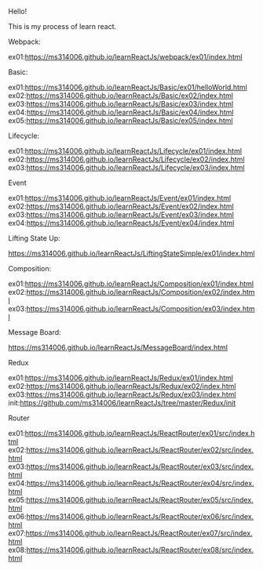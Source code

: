 Hello!

This is my process of learn react.

Webpack:

ex01:https://ms314006.github.io/learnReactJs/webpack/ex01/index.html

Basic:

ex01:https://ms314006.github.io/learnReactJs/Basic/ex01/helloWorld.html
ex02:https://ms314006.github.io/learnReactJs/Basic/ex02/index.html
ex03:https://ms314006.github.io/learnReactJs/Basic/ex03/index.html
ex04:https://ms314006.github.io/learnReactJs/Basic/ex04/index.html
ex05:https://ms314006.github.io/learnReactJs/Basic/ex05/index.html

Lifecycle:

ex01:https://ms314006.github.io/learnReactJs/Lifecycle/ex01/index.html
ex02:https://ms314006.github.io/learnReactJs/Lifecycle/ex02/index.html
ex03:https://ms314006.github.io/learnReactJs/Lifecycle/ex03/index.html

Event

ex01:https://ms314006.github.io/learnReactJs/Event/ex01/index.html
ex02:https://ms314006.github.io/learnReactJs/Event/ex02/index.html
ex03:https://ms314006.github.io/learnReactJs/Event/ex03/index.html
ex04:https://ms314006.github.io/learnReactJs/Event/ex04/index.html

Lifting State Up:

https://ms314006.github.io/learnReactJs/LiftingStateSimple/ex01/index.html

Composition:

ex01:https://ms314006.github.io/learnReactJs/Composition/ex01/index.html
ex02:https://ms314006.github.io/learnReactJs/Composition/ex02/index.html
ex03:https://ms314006.github.io/learnReactJs/Composition/ex03/index.html

Message Board:

https://ms314006.github.io/learnReactJs/MessageBoard/index.html

Redux

ex01:https://ms314006.github.io/learnReactJs/Redux/ex01/index.html
ex02:https://ms314006.github.io/learnReactJs/Redux/ex02/index.html
ex03:https://ms314006.github.io/learnReactJs/Redux/ex03/index.html
init:https://github.com/ms314006/learnReactJs/tree/master/Redux/init

Router

ex01:https://ms314006.github.io/learnReactJs/ReactRouter/ex01/src/index.html
ex02:https://ms314006.github.io/learnReactJs/ReactRouter/ex02/src/index.html
ex03:https://ms314006.github.io/learnReactJs/ReactRouter/ex03/src/index.html
ex04:https://ms314006.github.io/learnReactJs/ReactRouter/ex04/src/index.html
ex05:https://ms314006.github.io/learnReactJs/ReactRouter/ex05/src/index.html
ex06:https://ms314006.github.io/learnReactJs/ReactRouter/ex06/src/index.html
ex07:https://ms314006.github.io/learnReactJs/ReactRouter/ex07/src/index.html
ex08:https://ms314006.github.io/learnReactJs/ReactRouter/ex08/src/index.html
